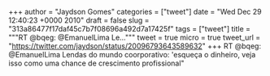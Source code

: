 
+++
author = "Jaydson Gomes"
categories = ["tweet"]
date = "Wed Dec 29 12:40:23 +0000 2010"
draft = false
slug = "313a86477f17daf45c7b7f08696a492d7a17425f"
tags = ["tweet"]
title = """RT @bqeg: @EmanuelLima Le..."""
tweet = true
micro = true
tweet_url = "https://twitter.com/jaydson/status/20096793643589632"
+++
RT @bqeg: @EmanuelLima Lendas do mundo coorporativo: 'esqueça o dinheiro, veja isso como uma chance de crescimento profissional"
